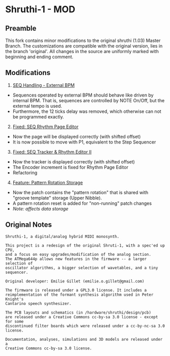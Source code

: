 Shruthi-1 - MOD
=======================
## Preamble

This fork contains minor modifications to the original shruthi (1.03) Master Branch. The customizations are compatible with the original version, lies in the branch 'original'. All changes in the source are uniformly marked with beginning and ending comment.

## Modifications

1. [SEQ Handling - External BPM](https://github.com/rio-rattenrudel/shruthi-1/commit/aec0904e4ff012a145512ef84a24a13eba4a4901)

* Sequences operated by external BPM should behave like driven by internal BPM. That is, sequences are controlled by NOTE On/Off, but the external tempo is used. 
* Furthermore, the 12 ticks delay was removed, which otherwise can not be programmed exactly.

2. [Fixed: SEQ Rhythm Page Editor](https://github.com/rio-rattenrudel/shruthi-1/commit/3635574db7a03e429eca79e33e80ad97ac0cc1b7)

* Now the page will be displayed correctly (with shifted offset)
* It is now possible to move with P1, equivalent to the Step Sequencer

3. [Fixed: SEQ Tracker & Rhythm Editor II](https://github.com/rio-rattenrudel/shruthi-1/commit/1bef7258c06444ed6cccb32a8d90e109d683f4c8)

* Now the tracker is displayed correctly (with shifted offset)
* The Encoder increment is fixed for Rhythm Page Editor
* Refactoring

4. [Feature: Pattern Rotation Storage](https://github.com/rio-rattenrudel/shruthi-1/commit/a569b070aa8c4e85f0655adccbe4af36389b1298)

* Now the patch contains the "pattern rotation" that is shared with "groove template" storage (Upper Nibble).
* A pattern rotation reset is added for "non-running" patch changes
* _Note: affects data storage_

## Original Notes
```
Shruthi-1, a digital/analog hybrid MIDI monosynth.

This project is a redesign of the original Shruti-1, with a spec'ed up CPU,
and a focus on easy upgrades/modification of the analog section.
The ATMega644p allows new features in the firmware -- a larger selection of
oscillator algorithms, a bigger selection of wavetables, and a tiny sequencer.

Original developer: Emilie Gillet (emilie.o.gillet@gmail.com)

The firmware is released under a GPL3.0 license. It includes a
reimplementation of the formant synthesis algorithm used in Peter Knight's
Cantarino speech synthesizer.

The PCB layouts and schematics (in /hardware/shruthi/design/pcb)
are released under a Creative Commons cc-by-sa 3.0 license - except for some
discontinued filter boards which were released under a cc-by-nc-sa 3.0 license.

Documentation, analyses, simulations and 3D models are released under a
Creative Commons cc-by-sa 3.0 license.
```

